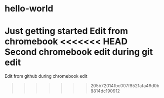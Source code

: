 # hello-world
Just getting started
Edit from chromebook
<<<<<<< HEAD
Second chromebook edit during git edit
=======
Edit from github during chromebook edit
>>>>>>> 205b72014fbc007f8521afa46d0b8814dc190912
